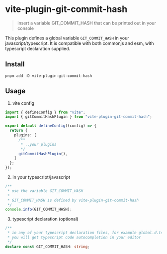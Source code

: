# vite-plugin-git-commit-hash
> insert a variable GIT_COMMIT_HASH that can be printed out in your console

This plugin defines a global variable `GIT_COMMIT_HASH` in your javascript/typescript. It is compatible with both commonjs and esm, with typescript declaration supplied.

## Install

```shell
pnpm add -D vite-plugin-git-commit-hash
```

## Usage

1. vite config
```typescript
import { defineConfig } from "vite";
import { gitCommitHashPlugin } from "vite-plugin-git-commit-hash";

export default defineConfig((config) => {
  return {
    plugins: [
      /**
       * ..your plugins
       */
      gitCommitHashPlugin(),
    ]
  };
});
```

2. in your typescript/javascript
```javascript
/**
 * use the variable GIT_COMMIT_HASH
 *
 * GIT_COMMIT_HASH is defined by vite-plugin-git-commit-hash
 */
console.info(GIT_COMMIT_HASH);
```

3. typescript declaration (optional)
```typescript
/**
 * in any of your typescript declaration files, for example global.d.ts
 * you will get typescript code autocompletion in your editor
 */
declare const GIT_COMMIT_HASH: string;
```
